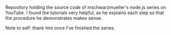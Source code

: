 Repository holding the source code of mschwarzmueller's node.js series on YouTube.
I found the tutorials very helpful, as he explains each step so that the procedure he demonstrates makes sense.

Note to self: thank him once I've finished the series.

